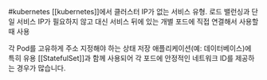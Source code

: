 #kubernetes 
[[kubernetes]]에서 클러스터 IP가 없는 서비스 유형. 
로드 밸런싱과 단일 서비스 IP가 필요하지 않고 대신 서비스 뒤에 있는 개별 포드에 직접 연결해서 사용할때 사용


각 Pod를 고유하게 주소 지정해야 하는 상태 저장 애플리케이션(예: 데이터베이스)에 특히 유용
[[StatefulSet]]과 함께 사용되어 각 포드에 안정적인 네트워크 ID를 제공하는 경우가 많습니다.
